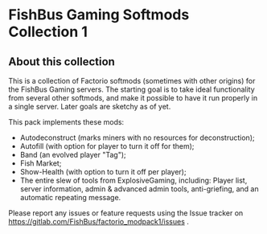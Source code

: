 # FishBus Gaming Softmods Collection 1

## About this collection

This is a collection of Factorio softmods (sometimes with other origins) for the FishBus Gaming servers.  The starting goal is to take ideal functionality from several other softmods, and make it possible to have it run properly in a single server.  Later goals are sketchy as of yet.

This pack implements these mods:
- Autodeconstruct (marks miners with no resources for deconstruction);
- Autofill (with option for player to turn it off for them);
- Band (an evolved player "Tag");
- Fish Market;
- Show-Health (with option to turn it off per player);
- The entire slew of tools from ExplosiveGaming, including: Player list, server information, admin & advanced admin tools, anti-griefing, and an automatic repeating message.

Please report any issues or feature requests using the Issue tracker on https://gitlab.com/FishBus/factorio_modpack1/issues .
